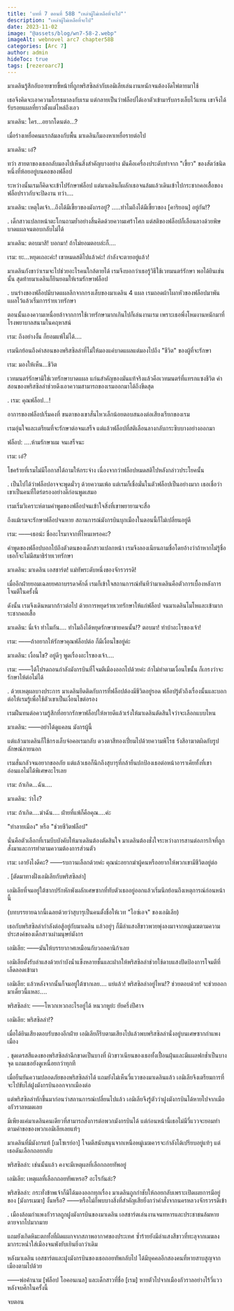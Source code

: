 ```yaml
---
title: 'บทที่ 7 ตอนที่ 58B "เหล่าผู้ไม่เหลือที่จะไป"'
description: "เหล่าผู้ไม่เหลือที่จะไป"
date: 2023-11-02
image: "@assets/blog/wn7-58-2.webp"
imageAlt: webnovel arc7 chapter58B
categories: [Arc 7]
author: admin
hideToc: true
tags: [rezeroarc7]
---
```

มาเดลินรู้สึกอับอายขายขี้หน้าที่ถูกพริสซิลล่ากับเอมิเลียเล่นงานหนักจนต้องงัดไพ่ตายมาใช้

เธอจึงคิดจะเอาความโกรธมาลงกับเรม แต่กลายเป็นว่าฟล็อปได้เอาตัวเข้ามารับกรงเล็บไว้แทน เขาจึงได้รับรอยแผลที่ยาวตั้งแต่ไหล่ถึงเอว

มาเดลิน: ใคร...อยากโดนต่อ...?

เมื่อร่างเหยื่อคนแรกล้มลงกับพื้น มาเดลินก็มองหาเหยื่อรายต่อไป

มาเดลิน: เอ๋?

ทว่า สายตาของเธอกลับมองไปเห็นสิ่งสำคัญบางอย่าง มันคือเครื่องประดับทำจาก "เขี้ยว" ของสัตว์ชนิดหนึ่งที่ห้อยอยู่บนคอของฟล็อป

ระหว่างนั้นเรมก็คิดจะเข้าไปรักษาฟล็อป แต่มาเดลินก็ผลักเธอจนล้มแล้วเดินเข้าไปกระชากคอเสื้อของฟล็อปราวกับจะปิดงาน ทว่า....

มาเดลิน: เหตุใดเจ้า...ถึงได้มีเขี้ยวของมังกรอยู่? .....ทำไมถึงได้มีเขี้ยวของ [คาริยอน] อยู่กัน!?

.
เด็กสาวแปลกหน้าตะโกนถามย้ำอย่างสิ้นคิดด้วยความเศร้าโศก แต่สติของฟล็อปก็เลือนลางด้วยพิษบาดแผลจนตอบกลับไม่ได้

มาเดลิน: ตอบมาสิ! บอกมา! ถ้าไม่ยอมตอบล่ะก็....

เรม: ยะ...หยุดเถอะค่ะ! เขาหมดสติไปแล้วค่ะ! กำลังจะตายอยู่แล้ว!

มาเดลินกังขาว่าเรมจะไปช่วยอะไรคนใกล้ตายได้ เรมจึงบอกว่าเธอรู้วิธีใช้เวทมนตร์รักษา พอได้ยินเช่นนั้น สุดท้ายมาเดลินก็ยินยอมให้เรมรักษาฟล็อป

.
บนร่างของฟล็อปมีบาดแผลลึกจากกรงเล็บของมาเดลิน 4 แผล เรมถอดผ้าโผกหัวของฟล็อปมาพันแผลไว้แล้วเริ่มการร่ายเวทรักษา

ตอนนั้นเองความเหนื่อยล้าจากการใช้เวทรักษามากเกินไปก็เล่นงานเรม เพราะเธอพึ่งโหมงานหนักมาที่โรงพยาบาลสนามในคฤหาสน์

เรม: ถึงอย่างงั้น ก็ยอมแพ้ไม่ได้....

เรมนึกย้อนถึงคำสอนของพริสซิลล่าที่ไม่ให้มองแค่บาดแผลแต่มองไปถึง "ชีวิต" ของผู้ที่จะรักษา

เรม: มองให้เห็น...ชีวิต

เวทมนตร์รักษามิใช่เวทรักษาบาดแผล แก่นสำคัญของมันแท้จริงแล้วคือเวทมนตร์ที่แทรกแซงชีวิต คำสอนของพริสซิลล่าช่วยดึงเอาความสามารถของเรมออกมาได้ถึงขีดสุด

.
เรม: คุณฟล็อป...!

อาการของฟล็อปเริ่มคงที่ ขนตาของเขาสั่นไหวเล็กน้อยตอบสนองต่อเสียงเรียกของเรม

เรมอุ่นใจและเตรียมที่จะรักษาต่อจนเสร็จ แต่แล้วฟล็อปที่สติเลือนลางกลับกระซิบบางอย่างออกมา

ฟล็อป: ....ห้ามรักษาผม จนเสร็จนะ

เรม: เอ๋?

โชคร้ายที่เรมไม่มีโอกาสได้ถามให้กระจ่าง เนื่องจากว่าฟล็อปหมดสติไปหลังกล่าวประโยคนั้น

.
เป็นไปได้ว่าฟล็อปอาจจะพูดมั่วๆ ด้วยความเพ้อ แต่เรมก็เชื่อมั่นในตัวฟล็อปเป็นอย่างมาก เธอเชื่อว่าเขาเป็นคนที่ไตร่ตรองอย่างดีก่อนพูดเสมอ

เรมเริ่มวิเคราะห์ตามคำพูดของฟล็อปจนเข้าใจสิ่งที่เขาพยายามจะสื่อ

ถึงแม้เรมจะรักษาฟล็อปจนหาย สถานการณ์มังกรบินบุกเมืองในตอนนี้ก็ไม่เปลี่ยนอยู่ดี

เรม: ――เธอน่ะ ชื่ออะไรมาจากที่ไหนเหรอคะ?

คำพูดของฟล็อปบอกใบ้ถึงตัวตนของเด็กสาวแปลกหน้า เรมจึงลองเนียนถามชื่อโดยอ้างว่าถ้าหากไม่รู้ชื่อ เธอก็จะไม่มีสมาธิร่ายเวทรักษา

มาเดลิน: มาเดลิน เอสชาร์ต! แม่ทัพระดับหนึ่งของจักรวรรดิ!

เมื่ออีกฝ่ายยอมเฉลยยศถาบรรดาศักดิ์ เรมก็เข้าใจสถานการณ์ทันทีว่ามาเดลินคือตัวการเบื้องหลังการโจมตีในครั้งนี้

ดังนั้น เรมจึงเดินหมากก้าวต่อไป ด้วยการหยุดร่ายเวทรักษาให้แก่ฟล็อป จนมาเดลินโมโหและเข้ามากระชากคอเสื้อ

มาเดลิน: นี่เจ้า ทำไมกัน.... ทำไมถึงได้หยุดรักษาชายคนนั้น!? ตอบมา! ทำบ้าอะไรของเจ้า!

เรม: ――ถ้าอยากให้รักษาคุณฟล็อปต่อ ก็มีเงื่อนไขอยู่ค่ะ

มาเดลิน: เงื่อนไข? อยู่ดีๆ พูดเรื่องอะไรของเจ้า....

เรม: ――ได้โปรดถอนกำลังมังกรบินที่โจมตีเมืองออกไปด้วยค่ะ ถ้าไม่ทำตามเงื่อนไขนั้น ก็เกรงว่าจะรักษาให้ต่อไม่ได้

.
ด้วยเหตุผลบางประการ มาเดลินยึดติดกับการที่ฟล็อปต้องมีชีวิตอยู่รอด ฟล็อปรู้ตัวถึงเรื่องนั้นและบอกต่อให้เรมรู้เพื่อใช้ตัวเขาเป็นเงื่อนไขต่อรอง

เรมฝืนทนต่อความรู้สึกที่อยากรักษาฟล็อปให้หายดีแล้วเร่งให้มาเดลินตัดสินใจว่าจะเลือกแบบไหน

มาเดลิน: ――อย่าได้ดูแคลน มังกรผู้นี้

แต่แล้วมาเดลินก็ใช้กรงเล็บจ่อคอเรมกลับ ดวงตาสีทองเปี่ยมไปด้วยความพิโรธ รังสีอาฆาตผิดกับรูปลักษณ์ภายนอก

เรมสั่นกลัวจนอยากขออภัย แต่แล้วเธอก็นึกถึงสุบารุที่กล้ายืนปกป้องเธอต่อหน้าอาราเคียทั้งที่เขาอ่อนแอไม่ได้พิเศษอะไรเลย

เรม: ถ้าเกิด...ฉัน....

มาเดลิน: ว่าไง?

เรม: ถ้าเกิด....ฆ่าฉัน.... ฝ่ายที่แพ้ก็คือคุณ....ค่ะ

"ทำลายเมือง" หรือ "ช่วยชีวิตฟล็อป"

นั่นคือตัวเลือกที่เรมบีบบังคับให้มาเดลินต้องตัดสินใจ มาเดลินต้องชั่งใจระหว่างการสานต่อภารกิจที่ถูกสั่งมาและการทำตามความต้องการส่วนตัว

เรม: เอายังไงดีคะ? ――รบกวนเลือกด้วยค่ะ คุณน่ะอยากฆ่าผู้คนหรืออยากให้พวกเขามีชีวิตอยู่ต่อ

.
[ตัดมาทางฝั่งเอมิเลียกับพริสซิลล่า]

เอมิเลียที่จมอยู่ใต้ซากปรักหักพังผลักเศษซากที่ทับตัวเธออยู่ออกแล้วเริ่มนึกย้อนถึงเหตุการณ์ก่อนหน้านี้

(บทบรรยายฉากนี้เฉลยด้วยว่าสุบารุเป็นคนตั้งชื่อให้เวท "ไอซ์เอจ" ของเอมิเลีย)

เธอกับพริสซิลล่ากำลังต่อสู้อยู่กับมาเดลิน แล้วอยู่ๆ ก็มีลำแสงสีขาวพวยพุ่งลงมาจากหมู่เมฆตามความประสงค์ของเด็กสาวเผ่ามนุษย์มังกร

เอมิเลีย: ――มันให้บรรยากาศเหมือนกับวอลคานิก้าเลย

เอมิเลียตั้งรับลำแสงด้วยกำบังน้ำแข็งหลายชั้นและฝากให้พริสซิลล่าช่วยใช้ดาบแสงปัดป้องการโจมตีที่เล็ดลอดเข้ามา

เอมิเลีย: แล้วหลังจากนั้นก็จมอยู่ใต้ซากเลย.... แย่แล้ว! พริสซิลล่าอยู่ไหน!? ช่วยตอบด้วย! จะช่วยออกมาเดี๋ยวนี้แหละ....

พริสซิลล่า: ――โหวกเหวกอะไรอยู่ได้ หนวกหูย่ะ ยัยครึ่งปีศาจ

เอมิเลีย: พริสซิลล่า!?

เมื่อได้ยินเสียงตอบรับของอีกฝ่าย เอมิเลียก็รีบตามเสียงไปแล้วพบพริสซิลล่านั่งอยู่บนเศษซากกำแพงเมือง

.
ชุดเดรสสีแดงของพริสซิลล่าฉีกขาดเป็นบางที่ ผิวขาวเนียนของเธอทั้งเปื้อนฝุ่นและมีแผลฟกช้ำเป็นบางจุด แถมเธอยังดูเหนื่อยกว่าทุกที

เมื่อยืนยันความปลอดภัยของพริสซิลล่าได้ แถมยังไม่เห็นวี่แววของมาเดลินแล้ว เอมิเลียจึงเตรียมการที่จะไปขับไล่ฝูงมังกรบินออกจากเมืองต่อ

แต่พริสซิลล่าทักขึ้นมาก่อนว่าสถานการณ์เปลี่ยนไปแล้ว เอมิเลียจึงรู้ตัวว่าฝูงมังกรบินได้หายไปจากเมืองกัวราลหมดเลย

มีเพียงแค่มาเดลินคนเดียวที่สามารถสั่งการต่อพวกมังกรบินได้ แต่ก่อนหน้านี้เธอไม่มีวี่แววจะยอมทำตามคำขอของพวกเอมิเลียเลยแท้ๆ

มาเดลินที่มีมังกรแท้ [เมโซเรย์อา] โจมตีสนับสนุนจากเหนือหมู่เมฆควรจะกำลังได้เปรียบอยู่แท้ๆ แต่เธอดันเลือกถอยกลับ

พริสซิลล่า: เช่นนั้นแล้ว คงจะมีเหตุผลที่เลือกถอยทัพอยู่

เอมิเลีย: เหตุผลที่เลือกถอยทัพเหรอ? อะไรกันล่ะ?

พริสซิลล่า: กระทั่งข้าพเจ้าก็มิได้มองออกทุกเรื่อง มาเดลินถูกกำชับให้ถอยกลับเพราะเปิดเผยการมีอยู่ของ [มังกรเมฆา] งั้นหรือ? ――หรือไม่ก็พบบางสิ่งที่สำคัญเสียยิ่งกว่าคำสั่งจากนครหลวงจักรวรรดิเข้า

.
เมืองล้อมกำแพงกัวราลถูกฝูงมังกรบินของมาเดลิน เอสชาร์ตเล่นงานจนทหารและประชาชนล้มหายตายจากไปมากมาย

แถมยังเกิดหิมะตกทั้งที่ผิดแผกจากสภาพอากาศของประเทศ ซ้ำร้ายยังมีลำแสงสีขาวที่ทะลุจากเมฆลงมากระหน่ำใส่เมืองจนพังยับเยินยิ่งกว่าเดิม

หลังมาเดลิน เอสชาร์ตและฝูงมังกรบินของเธอถอยทัพกลับไป ได้มีบุคคลอีกสองคนที่หายสาบสูญจากเมืองตามไปด้วย

――พ่อค้านาม [ฟล็อป โอคอนเนล] และเด็กสาวที่ชื่อ [เรม] หายตัวไปจากเมืองกัวราลอย่างไร้วี่แววหลังจบศึกในครั้งนี้

จบตอน
